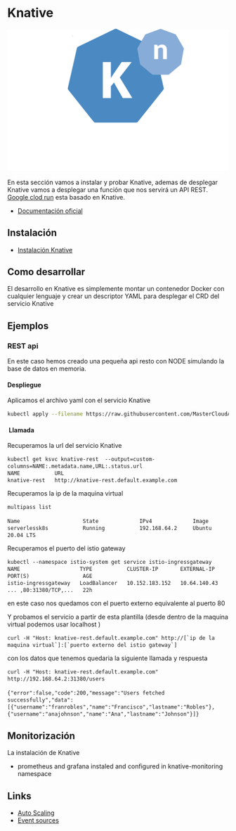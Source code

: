 # Knative

![knative](https://github.com/knative/docs/raw/main/background.png)
<!-- TODO  añadir imagen knative-->

En esta sección vamos a instalar y probar Knative, ademas de desplegar Knative vamos a desplegar una función que nos servirá un API REST.
[Google clod run](https://cloud.google.com/run/) esta basado en Knative.

- [Documentación oficial](https://knative.dev/)

## Instalación

- [Instalación Knative](install.md)

## Como desarrollar

El desarrollo en Knative es simplemente montar un contenedor Docker con cualquier lenguaje y crear un descriptor YAML para desplegar el CRD del servicio Knative

## Ejemplos

### REST api

En este caso hemos creado una pequeña api resto con NODE simulando la base de datos en memoria.

#### Despliegue

Aplicamos el archivo yaml con el servicio Knative

```bash
kubectl apply --filename https://raw.githubusercontent.com/MasterCloudApps-Projects/Serverless-Kubernetes/main/Examples/knative/REST/service.yaml
```

####  Llamada

Recuperamos la url del servicio Knative

``` shell
kubectl get ksvc knative-rest  --output=custom-columns=NAME:.metadata.name,URL:.status.url
NAME           URL
knative-rest   http://knative-rest.default.example.com
```

Recuperamos la ip de la maquina virtual

```shell
multipass list

Name                    State             IPv4             Image
serverlessk8s           Running           192.168.64.2     Ubuntu 20.04 LTS
```

Recuperamos el puerto del istio gateway

```shell
kubectl --namespace istio-system get service istio-ingressgateway
NAME                   TYPE           CLUSTER-IP       EXTERNAL-IP    PORT(S)                 AGE
istio-ingressgateway   LoadBalancer   10.152.183.152   10.64.140.43   ... ,80:31380/TCP,...   22h
```

en este caso nos quedamos con el puerto externo equivalente al puerto 80

Y probamos el servicio a partir de esta plantilla (desde dentro de la maquina virtual podemos usar localhost )

```shell
curl -H "Host: knative-rest.default.example.com" http://[`ip de la maquina virtual`]:[`puerto externo del istio gateway`]
```

con los datos que tenemos quedaria la siguiente llamada y respuesta

```shell
curl -H "Host: knative-rest.default.example.com" http://192.168.64.2:31380/users

{"error":false,"code":200,"message":"Users fetched successfully","data":[{"username":"franrobles","name":"Francisco","lastname":"Robles"},{"username":"anajohnson","name":"Ana","lastname":"Johnson"}]}
```

## Monitorización

La instalación de Knative  
<!-- TODO añadir monitorizacion  -->
- prometheus and grafana instaled and configured in knative-monitoring namespace

## Links

- [Auto Scaling](https://knative.dev/docs/serving/autoscaling/)
- [Event sources](https://knative.dev/docs/eventing/sources/)

